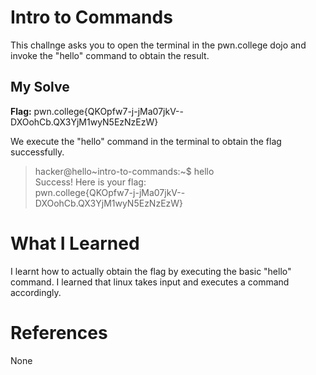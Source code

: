 # Intro to Commands
This challnge asks you to open the terminal in the pwn.college dojo and invoke the "hello" command to obtain the result.
## My Solve
**Flag:** pwn.college{QKOpfw7-j-jMa07jkV--DXOohCb.QX3YjM1wyN5EzNzEzW} 

We execute the "hello" command in the terminal to obtain the flag successfully.
> hacker@hello~intro-to-commands:~$ hello                                                                                
> Success! Here is your flag:                                                                                            
> pwn.college{QKOpfw7-j-jMa07jkV--DXOohCb.QX3YjM1wyN5EzNzEzW}
# What I Learned
I learnt how to actually obtain the flag by executing the basic "hello" command. I learned that linux takes input and executes a command accordingly.
# References 
None

